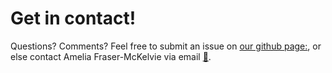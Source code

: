 # Get in contact!

Questions? Comments? 
Feel free to submit an issue on [our github page:](https://github.com/geckos-survey/nGIST/issues), or else contact Amelia Fraser-McKelvie via email [📧](mailto:amelia.fraser-mckelvie@eso.org).